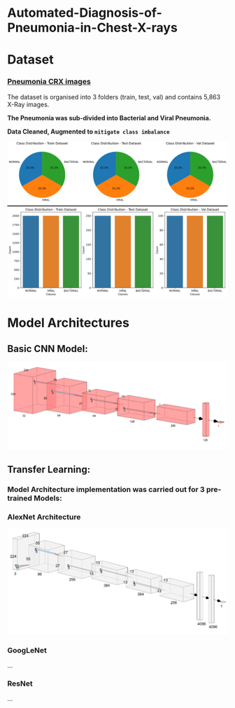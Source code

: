 # Automated-Diagnosis-of-Pneumonia-in-Chest-X-rays

# Dataset

### [Pneumonia CRX images](https://www.kaggle.com/paultimothymooney/chest-xray-pneumonia)

The dataset is organised into 3 folders (train, test, val) and contains 5,863 X-Ray images.

**The Pneumonia was sub-divided into Bacterial and Viral Pneumonia.**

**Data Cleaned, Augmented to `mitigate class imbalance`**



![](https://github.com/Lawrytime/Automated-Diagnosis-of-Pneumonia-in-Chest-X-rays/blob/main/Data%20Distribution%20(Post-Augmenttation)%20.png)




##  

# Model Architectures

## Basic CNN Model:

![](https://github.com/Lawrytime/Automated-Diagnosis-of-Pneumonia-in-Chest-X-rays/blob/main/assets/CNN.png)


##  



## Transfer Learning:

### Model Architecture implementation was carried out for 3 pre-trained Models:

### AlexNet Architecture 


![](https://github.com/Lawrytime/Automated-Diagnosis-of-Pneumonia-in-Chest-X-rays/blob/main/assets/alexnet.png)

### GoogLeNet
...

### ResNet
...

### 
